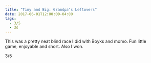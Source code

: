 ```yaml
---
title: "Tiny and Big: Grandpa's Leftovers"
date: 2017-06-01T12:00:00-04:00
tags:
  - 3/5
  - 3d
---
```


This was a pretty neat blind race I did with Boyks and momo. Fun little game, enjoyable and short. Also I won.

3/5
